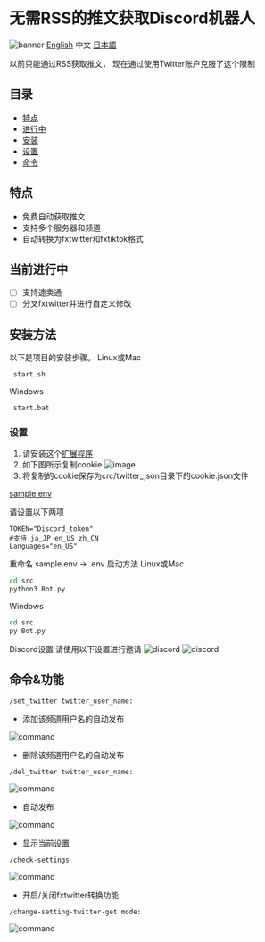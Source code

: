 # 无需RSS的推文获取Discord机器人
![banner](./img/Twitter.jpg)
[English](README.md) 中文 [日本語](README_ja.md)

以前只能通过RSS获取推文，
现在通过使用Twitter账户克服了这个限制
## 目录
- [特点](#特点)
- [进行中](#当前进行中)
- [安装](#安装方法)
- [设置](#设置)
- [命令](#命令功能)

## 特点

- 免费自动获取推文
- 支持多个服务器和频道
- 自动转换为fxtwitter和fxtiktok格式

## 当前进行中

 - [ ] 支持速卖通
 - [ ] 分叉fxtwitter并进行自定义修改

## 安装方法

以下是项目的安装步骤。
Linux或Mac
```bash
 start.sh
```
Windows
```bash
 start.bat
```
### 设置
1. 请安装这个[扩展程序](https://chromewebstore.google.com/detail/cookie-editor/hlkenndednhfkekhgcdicdfddnkalmdm)
2. 如下图所示复制cookie
![image](./img/cookie.png)
3. 将复制的cookie保存为crc/twitter_json目录下的cookie.json文件

[sample.env](./src/sample.env)

请设置以下两项
```dotenv
TOKEN="Discord_token"
#支持 ja_JP en_US zh_CN
Languages="en_US"
```
重命名
sample.env -> .env
启动方法
Linux或Mac
```bash
cd src 
python3 Bot.py
```
Windows
```bash
cd src
py Bot.py
```
Discord设置
请使用以下设置进行邀请
![discord](./img/Setup_2.png)
![discord](./img/Setup_3.png)
## 命令&功能
```
/set_twitter twitter_user_name:
```
- 添加该频道用户名的自动发布

![command](img/set_command.png)
- 删除该频道用户名的自动发布
```
/del_twitter twitter_user_name:
```
![command](img/del_command.png)

- 自动发布

![command](img/auto_say.png)

- 显示当前设置
```
/check-settings 
```
![command](img/check_command.png)

- 开启/关闭fxtwitter转换功能
```
/change-setting-twitter-get mode:
```
![command](img/command_1.png)
